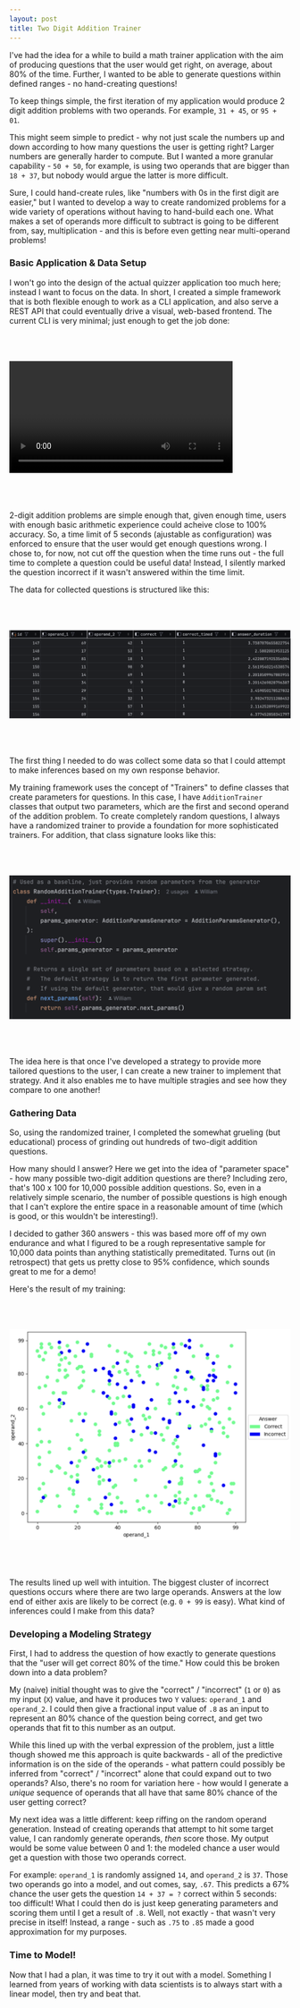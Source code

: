 ```yaml
---
layout: post
title: Two Digit Addition Trainer
---
```


I've had the idea for a while to build a math trainer application with the aim of producing questions that the user would get right, on average, about 80% of the time. Further, I wanted to be able to generate questions within defined ranges - no hand-creating questions!

To keep things simple, the first iteration of my application would produce 2 digit addition problems with two operands. For example, `31 + 45`, or `95 + 01`.

This might seem simple to predict - why not just scale the numbers up and down according to how many questions the user is getting right? Larger numbers are generally harder to compute. But I wanted a more granular capability - `50 + 50`, for example, is using two operands that are bigger than `18 + 37`, but nobody would argue the latter is more difficult. 

Sure, I could hand-create rules, like "numbers with 0s in the first digit are easier," but I wanted to develop a way to create randomized problems for a wide variety of operations without having to hand-build each one. What makes a set of operands more difficult to subtract is going to be different from, say, multiplication - and this is before even getting near multi-operand problems!

### Basic Application & Data Setup

I won't go into the design of the actual quizzer application too much here; instead I want to focus on the data. In short, I created a simple framework that is both flexible enough to work as a CLI application, and also serve a REST API that could eventually drive a visual, web-based frontend. The current CLI is very minimal; just enough to get the job done:

<div style="margin-top: 4rem;"></div>


<video width="400" controls autoplay>
    <source src="/assets/2025-04-14/cli_demo.mp4" type="video/mp4">
</video>


<div style="margin-top: 4rem;"></div>


2-digit addition problems are simple enough that, given enough time, users with enough basic arithmetic experience could acheive close to 100% accuracy. So, a time limit of 5 seconds (ajustable as configuration) was enforced to ensure that the user would get enough questions wrong. I chose to, for now, not cut off the question when the time runs out - the full time to complete a question could be useful data! Instead, I silently marked the question incorrect if it wasn't answered within the time limit.

The data for collected questions is structured like this:

<div style="margin-top: 4rem;"></div>

![sample data](/assets/2025-04-14/sample_data.png)

<div style="margin-top: 4rem;"></div>


The first thing I needed to do was collect some data so that I could attempt to make inferences based on my own response behavior. 

My training framework uses the concept of "Trainers" to define classes that create parameters for questions. In this case, I have `AdditionTrainer` classes that output two parameters, which are the first and second operand of the addition problem. To create completely random questions, I always have a randomized trainer to provide a foundation for more sophisticated trainers. For addition, that class signature looks like this:

<div style="margin-top: 4rem;"></div>

![sample data](/assets/2025-04-14/param_generator.png)

<div style="margin-top: 4rem;"></div>

The idea here is that once I've developed a strategy to provide more tailored questions to the user, I can create a new trainer to implement that strategy. And it also enables me to have multiple stragies and see how they compare to one another!

### Gathering Data

So, using the randomized trainer, I completed the somewhat grueling (but educational) process of grinding out hundreds of two-digit addition questions.

How many should I answer? Here we get into the idea of "parameter space" - how many possible two-digit addition questions are there? Including zero, that's 100 x 100 for 10,000 possible addition questions. So, even in a relatively simple scenario, the number of possible questions is high enough that I can't explore the entire space in a reasonable amount of time (which is good, or this wouldn't be interesting!).

I decided to gather 360 answers - this was based more off of my own endurance and what I figured to be a rough representative sample for 10,000 data points than anything statistically premeditated. Turns out (in retrospect) that gets us pretty close to 95% confidence, which sounds great to me for a demo!

Here's the result of my training:

<div style="margin-top: 4rem;"></div>

![sample data](/assets/2025-04-14/random_results.png)

<div style="margin-top: 4rem;"></div>

The results lined up well with intuition. The biggest cluster of incorrect questions occurs where there are two large operands. Answers at the low end of either axis are likely to be correct (e.g. `0 + 99` is easy). What kind of inferences could I make from this data?

### Developing a Modeling Strategy

First, I had to address the question of how exactly to generate questions that the "user will get correct 80% of the time." How could this be broken down into a data problem?

My (naive) initial thought was to give the "correct" / "incorrect" (`1` or `0`) as my input (`X`) value, and have it produces two `Y` values: `operand_1` and `operand_2`. I could then give a fractional input value of `.8` as an input to represent an 80% chance of the question being correct, and get two operands that fit to this number as an output. 

While this lined up with the verbal expression of the problem, just a little though showed me this approach is quite backwards - all of the predictive information is on the side of the operands - what pattern could possibly be inferred from "correct" / "incorrect" alone that could expand out to two operands? Also, there's no room for variation here - how would I generate a *unique* sequence of operands that all have that same 80% chance of the user getting correct?

My next idea was a little different: keep riffing on the random operand generation. Instead of creating operands that attempt to hit some target value, I can randomly generate operands, *then* score those. My output would be some value between 0 and 1: the modeled chance a user would get a question with those two operands correct. 

For example: `operand_1` is randomly assigned `14`, and `operand_2` is `37`. Those two operands go into a model, and out comes, say, `.67`. This predicts a 67% chance the user gets the question `14 + 37 = ?` correct within 5 seconds: too difficult! What I could then do is just keep generating parameters and scoring them until I get a result of `.8`. Well, not exactly - that wasn't very precise in itself! Instead, a range - such as `.75` to `.85` made a good approximation for my purposes.

### Time to Model!

Now that I had a plan, it was time to try it out with a model. Something I learned from years of working with data scientists is to always start with a linear model, then try and beat that.